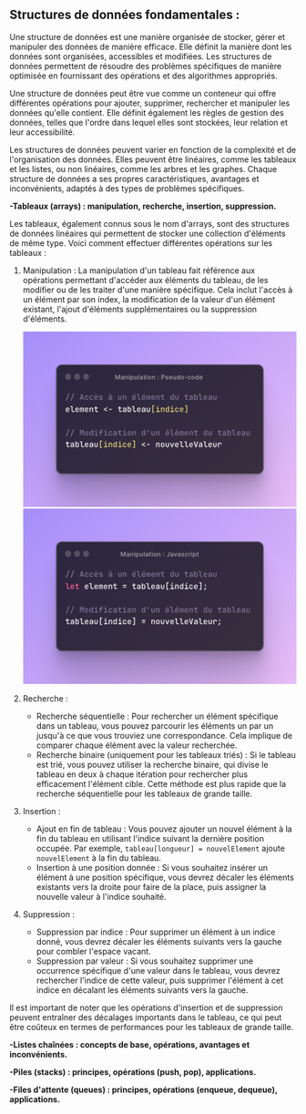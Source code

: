 ## **Structures de données fondamentales :**

Une structure de données est une manière organisée de stocker, gérer et manipuler des données de manière efficace. Elle définit la manière dont les données sont organisées, accessibles et modifiées. Les structures de données permettent de résoudre des problèmes spécifiques de manière optimisée en fournissant des opérations et des algorithmes appropriés.

Une structure de données peut être vue comme un conteneur qui offre différentes opérations pour ajouter, supprimer, rechercher et manipuler les données qu'elle contient. Elle définit également les règles de gestion des données, telles que l'ordre dans lequel elles sont stockées, leur relation et leur accessibilité.

Les structures de données peuvent varier en fonction de la complexité et de l'organisation des données. Elles peuvent être linéaires, comme les tableaux et les listes, ou non linéaires, comme les arbres et les graphes. Chaque structure de données a ses propres caractéristiques, avantages et inconvénients, adaptés à des types de problèmes spécifiques.

**-Tableaux (arrays) : manipulation, recherche, insertion, suppression.**

Les tableaux, également connus sous le nom d'arrays, sont des structures de données linéaires qui permettent de stocker une collection d'éléments de même type. Voici comment effectuer différentes opérations sur les tableaux :

1. Manipulation : La manipulation d'un tableau fait référence aux opérations permettant d'accéder aux éléments du tableau, de les modifier ou de les traiter d'une manière spécifique. Cela inclut l'accès à un élément par son index, la modification de la valeur d'un élément existant, l'ajout d'éléments supplémentaires ou la suppression d'éléments.

   <img src="Manipulation-Pseudo-code.png" alt="Manipulation-Pseudo-code">
   <img src="Manipulation - Javascript.png" alt="Manipulation-Pseudo-code">


2. Recherche :
   - Recherche séquentielle : Pour rechercher un élément spécifique dans un tableau, vous pouvez parcourir les éléments un par un jusqu'à ce que vous trouviez une correspondance. Cela implique de comparer chaque élément avec la valeur recherchée.
   - Recherche binaire (uniquement pour les tableaux triés) : Si le tableau est trié, vous pouvez utiliser la recherche binaire, qui divise le tableau en deux à chaque itération pour rechercher plus efficacement l'élément cible. Cette méthode est plus rapide que la recherche séquentielle pour les tableaux de grande taille.

3. Insertion :
   - Ajout en fin de tableau : Vous pouvez ajouter un nouvel élément à la fin du tableau en utilisant l'indice suivant la dernière position occupée. Par exemple, `tableau[longueur] = nouvelElement` ajoute `nouvelElement` à la fin du tableau.
   - Insertion à une position donnée : Si vous souhaitez insérer un élément à une position spécifique, vous devrez décaler les éléments existants vers la droite pour faire de la place, puis assigner la nouvelle valeur à l'indice souhaité.

4. Suppression :
   - Suppression par indice : Pour supprimer un élément à un indice donné, vous devrez décaler les éléments suivants vers la gauche pour combler l'espace vacant.
   - Suppression par valeur : Si vous souhaitez supprimer une occurrence spécifique d'une valeur dans le tableau, vous devrez rechercher l'indice de cette valeur, puis supprimer l'élément à cet indice en décalant les éléments suivants vers la gauche.

Il est important de noter que les opérations d'insertion et de suppression peuvent entraîner des décalages importants dans le tableau, ce qui peut être coûteux en termes de performances pour les tableaux de grande taille.

**-Listes chaînées : concepts de base, opérations, avantages et inconvénients.**

**-Piles (stacks) : principes, opérations (push, pop), applications.**

**-Files d'attente (queues) : principes, opérations (enqueue, dequeue), applications.**
